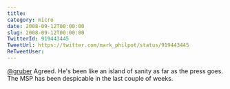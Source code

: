 ```yaml
---
title: 
category: micro
date: 2008-09-12T00:00:00
slug: 2008-09-12T00:00:00
TwitterId: 919443445
TweetUrl: https://twitter.com/mark_philpot/status/919443445
ReTweetUser: 
---
```


[@gruber](https://twitter.com/gruber) Agreed.  He's been like an island of sanity as far as the press goes.  The MSP has been despicable in the last couple of weeks.